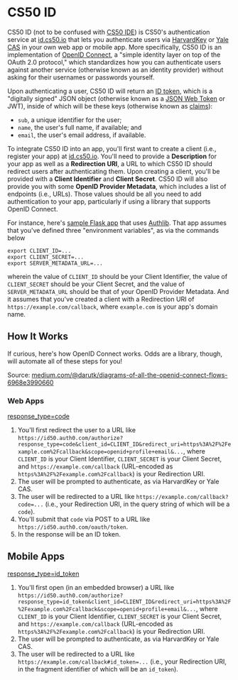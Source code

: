 # CS50 ID

CS50 ID (not to be confused with [CS50 IDE](/ide/)) is CS50's authentication service at [id.cs50.io](https://id.cs50.io/) that lets you authenticate users via [HarvardKey](https://key.harvard.edu/) or [Yale CAS](https://developers.yale.edu/cas-central-authentication-service) in your own web app or mobile app. More specifically, CS50 ID is an implementation of [OpenID Connect](https://openid.net/specs/openid-connect-core-1_0.html), a "simple identity layer on top of the OAuth 2.0 protocol," which standardizes how you can authenticate users against another service (otherwise known as an identity provider) without asking for their usernames or passwords yourself.

Upon authenticating a user, CS50 ID will return an [ID token](https://openid.net/specs/openid-connect-core-1_0.html#IDToken), which is a "digitally signed" JSON object (otherwise known as a [JSON Web Token](https://tools.ietf.org/html/draft-ietf-oauth-json-web-token-32) or JWT), inside of which will be these keys (otherwise known as [claims](https://openid.net/specs/openid-connect-core-1_0.html#StandardClaims)):

* `sub`, a unique identifier for the user;
* `name`, the user's full name, if available; and
* `email`, the user's email address, if available.

To integrate CS50 ID into an app, you'll first want to create a client (i.e., register your app) at [id.cs50.io](https://id.cs50.io/). You'll need to provide a **Description** for your app as well as a **Redirection URI**, a URL to which CS50 ID should redirect users after authenticating them. Upon creating a client, you'll be provided with a **Client Identifier** and **Client Secret**. CS50 ID will also provide you with some **OpenID Provider Metadata**, which includes a list of endpoints (i.e., URLs). Those values should be all you need to add authentication to your app, particularly if using a library that supports OpenID Connect.

For instance, here's [sample Flask app](https://github.com/cs50/id/tree/master/flask) that uses [Authlib](https://docs.authlib.org/en/latest/client/flask.html#flask-openid-connect-client). That app assumes that you've defined three "environment variables", as via the commands below

```
export CLIENT_ID=...
export CLIENT_SECRET=...
export SERVER_METADATA_URL=...
```

wherein the value of `CLIENT_ID` should be your Client Identifier, the value of `CLIENT_SECRET` should be your Client Secret, and the value of `SERVER_METADATA_URL` should be that of your OpenID Provider Metadata. And it assumes that you've created a client with a Redirection URI of `https://example.com/callback`, where `example.com` is your app's domain name.

## How It Works

If curious, here's how OpenID Connect works. Odds are a library, though, will automate all of these steps for you!

Source: [medium.com/@darutk/diagrams-of-all-the-openid-connect-flows-6968e3990660](https://medium.com/@darutk/diagrams-of-all-the-openid-connect-flows-6968e3990660)

### Web Apps

[response_type=code](code.png)

1. You'll first redirect the user to a URL like `https://id50.auth0.com/authorize?response_type=code&client_id=CLIENT_ID&redirect_uri=https%3A%2F%2Fexample.com%2Fcallback&scope=openid+profile+email&...`, where `CLIENT_ID` is your Client Identifier, `CLIENT_SECRET` is your Client Secret, and `https://example.com/callback` (URL-encoded as `https%3A%2F%2Fexample.com%2Fcallback`) is your Redirection URI.
1. The user will be prompted to authenticate, as via HarvardKey or Yale CAS.
1. The user will be redirected to a URL like `https://example.com/callback?code=...` (i.e., your Redirection URI, in the query string of which will be a `code`).
1. You'll submit that `code` via POST to a URL like `https://id50.auth0.com/oauth/token`.
1. In the response will be an ID token.

## Mobile Apps

[response_type=id_token](id_token.png)

1. You'll first open (in an embedded browser) a URL like `https://id50.auth0.com/authorize?response_type=id_token&client_id=CLIENT_ID&redirect_uri=https%3A%2F%2Fexample.com%2Fcallback&scope=openid+profile+email&...`, where `CLIENT_ID` is your Client Identifier, `CLIENT_SECRET` is your Client Secret, and `https://example.com/callback` (URL-encoded as `https%3A%2F%2Fexample.com%2Fcallback`) is your Redirection URI.
1. The user will be prompted to authenticate, as via HarvardKey or Yale CAS.
1. The user will be redirected to a URL like `https://example.com/callback#id_token=...` (i.e., your Redirection URI, in the fragment identifier of which will be an `id_token`).
